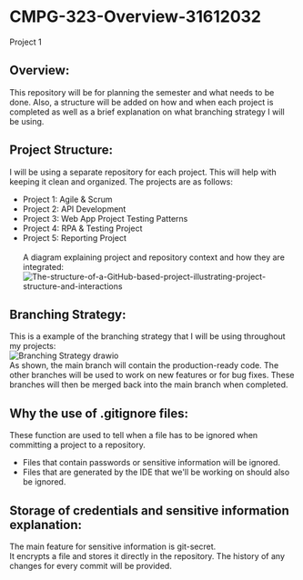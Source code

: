 # CMPG-323-Overview-31612032
Project 1
## Overview:
This repository will be for planning the semester and what needs to be done. Also, a structure will be added on how and when each project is completed as well as a brief explanation on what branching strategy I will be using.
## Project Structure:
I will be using a separate repository for each project. This will help with keeping it clean and organized. 
The projects are as follows: <br />
- Project 1: Agile & Scrum <br />
- Project 2: API Development <br />
- Project 3: Web App Project Testing Patterns <br />
- Project 4: RPA & Testing Project <br />
- Project 5: Reporting Project <br /> <br />
A diagram explaining project and repository context and how they are integrated:
![The-structure-of-a-GitHub-based-project-illustrating-project-structure-and-interactions](https://user-images.githubusercontent.com/90267019/184972770-522d43c7-da22-4480-bbaa-aa20bf2c9af3.png)


## Branching Strategy:
This is a example of the branching strategy that I will be using throughout my projects:  <br />
![Branching Strategy drawio](https://user-images.githubusercontent.com/90267019/184968243-851c0680-d202-423d-978f-1952389ddd2b.png) <br />
As shown, the main branch will contain the production-ready code. The other branches will be used to work on new features or for bug fixes. These branches will then be merged back into the main branch when completed.
## Why the use of .gitignore files:
These function are used to tell when a file has to be ignored when committing a project to a repository.  <br />
- Files that contain passwords or sensitive information will be ignored. <br />
- Files that are generated by the IDE that we'll be working on should also be ignored.
## Storage of credentials and sensitive information explanation:
The main feature for sensitive information is git-secret. <br />
It encrypts a file and stores it directly in the repository. The history of any changes for every commit will be provided. 
